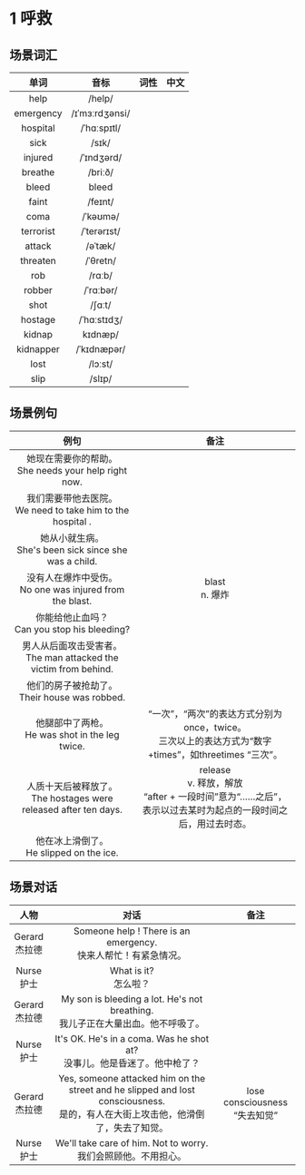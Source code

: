 # 1 呼救

## 场景词汇

|   单词    |      音标      | 词性 | 中文 |
| :-------: | :------------: | :--: | :--: |
|   help    |     /help/     |      |      |
| emergency | /ɪˈmɜːrdʒənsi/ |      |      |
| hospital  |  /ˈhɑːspɪtl/   |      |      |
|   sick    |     /sɪk/      |      |      |
|  injured  |   /ˈɪndʒərd/   |      |      |
|  breathe  |    /briːð/     |      |      |
|   bleed   |     bleed      |      |      |
|   faint   |    /feɪnt/     |      |      |
|   coma    |    /ˈkəʊmə/    |      |      |
| terrorist |  /ˈterərɪst/   |      |      |
|  attack   |    /əˈtæk/     |      |      |
| threaten  |    /ˈθretn/    |      |      |
|    rob    |     /rɑːb/     |      |      |
|  robber   |   /ˈrɑːbər/    |      |      |
|   shot    |     /ʃɑːt/     |      |      |
|  hostage  |  /ˈhɑːstɪdʒ/   |      |      |
|  kidnap   |    kɪdnæp/     |      |      |
| kidnapper |  /ˈkɪdnæpər/   |      |      |
|   lost    |    /lɔːst/     |      |      |
|   slip    |     /slɪp/     |      |      |

## 场景例句

|                             例句                             |                             备注                             |
| :----------------------------------------------------------: | :----------------------------------------------------------: |
|   她现在需要你的帮助。<br />She needs your help right now.   |                                                              |
| 我们需要带他去医院。<br />We need to take him to the hospital . |                                                              |
|  她从小就生病。<br />She's been sick since she was a child.  |                                                              |
| 没有人在爆炸中受伤。<br />No one was injured from the blast. |                      blast<br />n. 爆炸                      |
|       你能给他止血吗？<br />Can you stop his bleeding?       |                                                              |
| 男人从后面攻击受害者。<br />The man attacked the victim from behind. |                                                              |
|      他们的房子被抢劫了。<br />Their house was robbed.       |                                                              |
|     他腿部中了两枪。<br />He was shot in the leg twice.      | “一次”，“两次”的表达方式分别为once，twice。<br />三次以上的表达方式为“数字 +times”，如threetimes “三次”。 |
| 人质十天后被释放了。<br />The hostages were released after ten days. | release<br />v. 释放，解放<br />“after + 一段时间”意为“……之后”，<br />表示以过去某时为起点的一段时间之后，用过去时态。 |
|         他在冰上滑倒了。<br />He slipped on the ice.         |                                                              |

## 场景对话

|        人物        |                             对话                             |                备注                |
| :----------------: | :----------------------------------------------------------: | :--------------------------------: |
| Gerard<br />杰拉德 | Someone help ! There is an emergency.<br />快来人帮忙！有紧急情况。 |                                    |
|  Nurse<br />护士   |                  What is it?<br />怎么啦？                   |                                    |
| Gerard<br />杰拉德 | My son is bleeding a lot. He's not breathing.<br />我儿子正在大量出血。他不呼吸了。 |                                    |
|  Nurse<br />护士   | It's OK. He's in a coma. Was he shot at?<br />没事儿。他是昏迷了。他中枪了？ |                                    |
| Gerard<br />杰拉德 | Yes, someone attacked him on the street and he slipped and lost consciousness.<br />是的，有人在大街上攻击他，他滑倒了，失去了知觉。 | lose consciousness<br />“失去知觉” |
|  Nurse<br />护士   | We'll take care of him. Not to worry.<br />我们会照顾他。不用担心。 |                                    |